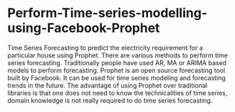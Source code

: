 # Perform-Time-series-modelling-using-Facebook-Prophet
Time Series Forecasting to predict the electricity requirement for a particular house using Prophet.
There are various methods to perform time series forecasting. Traditionally people have used AR, MA or ARIMA based models to perform forecasting. Prophet is an open source forecasting tool built by Facebook. It can be used for time series modeling and forecasting trends in the future. The advantage of using Prophet over traditional libraries is that one does not need to know the technicalities of time series, domain knowledge is not really required to do time series forecasting. 
